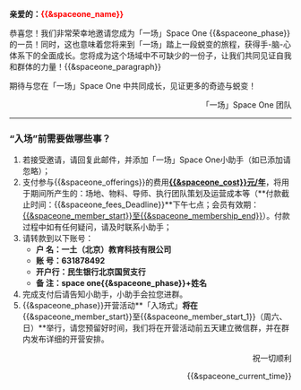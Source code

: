 **亲爱的：<span style="color:red">{{&spaceone_name}}</span>**

恭喜您！我们非常荣幸地邀请您成为「一场」Space One {{&spaceone_phase}}的一员！同时，这也意味着您将来到「一场」踏上一段蜕变的旅程，获得手-脑-心体系下的全面成长。您将成为这个场域中不可缺少的一份子，让我们共同见证自我和群体的力量！{{&spaceone_paragraph}}

期待与您在「一场」Space One 中共同成长，见证更多的奇迹与蜕变！

<p align="right">「一场」Space One 团队</p>

---

### “入场”前需要做哪些事？

1. 若接受邀请，请回复此邮件，并添加「一场」Space One小助手（如已添加请忽略）；
2. 支付参与{{&spaceone_offerings}}的费用<u>**{{&spaceone_cost}}元/年**</u>，将用于期间所产生的：场地、物料、导师、执行团队策划及运营成本等（**付款截止时间：{{&spaceone_fees_Deadline}}**下午七点；会员有效期：<u>{{&spaceone_member_start}}至{{&spaceone_membership_end}}</u>）。付款过程中如有任何疑问，请及时联系小助手；
3. 请转款到以下账号：
   - **户    名：一土（北京）教育科技有限公司**
   - **账    号：631878492**
   - **开户行：民生银行北京国贸支行**
   - **备    注：space one{{&spaceone_phase}}+姓名**
4. 完成支付后请告知小助手，小助手会拉您进群。
5. {{&spaceone_phase}}开营活动**「入场式」**将在**{{&spaceone_member_start}}至{{&spaceone_member_start_1}}（周六、日）**举行，请您预留好时间，我们将在开营活动前五天建立微信群，并在群内发布详细的开营安排。

<p align="right">祝一切顺利</p>

<p align="right">{{&spaceone_current_time}}</p>